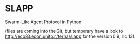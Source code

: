 SLAPP
=====

Swarm-Like Agent Protocol in Python

(files are coming into the Git, but temporary have a look to http://eco83.econ.unito.it/terna/slapp for the version 0.9, rlc 13).

